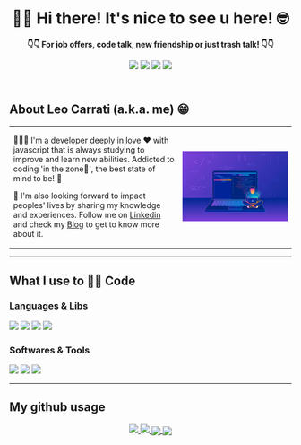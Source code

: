 <header>
    <h1 align="center">👋🏻 Hi there! It's nice to see u here! 🤓</h1>
    <div align="center">
        <p><b>👇👇 For job offers, code talk, new friendship or just trash talk! 👇👇</b></p>
       <a href="mailto:carrati3@gmail.com"><img src="https://img.shields.io/badge/Gmail-D14836?style=for-the-badge&logo=gmail&logoColor=white" /></a>
       <a href=https://www.linkedin.com/in/leonardo-carrati"><img src="https://img.shields.io/badge/LinkedIn-0077B5?style=for-the-badge&logo=linkedin&logoColor=white" /></a>
       <a href="#"><img src="https://img.shields.io/badge/Portfolio-ffca28?style=for-the-badge&logo=About.me&logoColor=black" /></a>
       <a href="https://console.blog.br"><img src="https://img.shields.io/badge/Console.Blog-E4405F?style=for-the-badge&logo=blogger&logoColor=white" /></a>
    </div>
</header>
<main>
    <table>
        <tr>
            <h2>About Leo Carrati (a.k.a. me) 😁</h2>
        </tr>
        <tr>
            <td width="60%">
                <p>
                     🧑🏻‍💻 I'm a developer deeply in love ❤ with javascript that is always studying to improve and learn new abilities. Addicted to coding 'in the zone🎯', the best state of mind to be! 🤯
                </p>
                <p>
                     🌱 I'm also looking forward to impact peoples' lives by sharing my knowledge and experiences. Follow me on <a href="https://www.linkedin.com/in/leonardo-carrati">Linkedin</a> and check my <a href="https://console.blog.br">Blog</a> to get to know more about it.
                </p>
            </td>
            <td align="center">
                <img src="mood.jpg" alt="ilustracao" width="300em">
            </td>
        </tr>
     </table>
     <hr />
     <h2>What I use to ✍🏻 Code </h2>
     <div>
         <h3>Languages & Libs</h3>
         <img src="https://img.shields.io/badge/Javascript-ffca28?style=for-the-badge&logo=javascript&logoColor=black" />
         <img src="https://img.shields.io/badge/React-20232A?style=for-the-badge&logo=react&logoColor=61DAFB" />
         <img src="https://img.shields.io/badge/CSS3-007ACC?style=for-the-badge&logo=css3&logoColor=white" />
         <img src="https://img.shields.io/badge/HTML5-20232A?style=for-the-badge&logo=html5&logoColor=dc143c" />
     </div>
     <div>
         <h3>Softwares & Tools</h3>
         <img src="https://img.shields.io/badge/Visual_Studio_Code-0078D4?style=for-the-badge&logo=visual%20studio%20code&logoColor=white" />
         <img src="https://img.shields.io/badge/GIT-E44C30?style=for-the-badge&logo=git&logoColor=white" />
         <img src="https://img.shields.io/badge/npm-CB3837?style=for-the-badge&logo=npm&logoColor=white" />
     </div>
</main>
<hr />
<footer>
    <h2>My github usage</h2>
    <div align="center">
        <a href="https://github.com/lcarrati">
            <img height="180em" src="https://github-readme-stats.vercel.app/api?username=lcarrati&theme=monokai&count_private=true&show_icons=true)">
            <img height="180em" src="https://github-readme-stats.vercel.app/api/top-langs/?username=lcarrati&layout=compact&theme=monokai">
        </a>
        <a href="https://github.com/anuraghazra/github-readme-stats">
            <img align="center" src="https://github-readme-stats.vercel.app/api/pin/?username=anuraghazra&repo=github-readme-stats&theme=monokai" />
        </a>
        <a href="https://github.com/anuraghazra/convoychat">
            <img align="center" src="https://github-readme-stats.vercel.app/api/pin/?username=anuraghazra&repo=convoychat&theme=monokai" />
        </a>
    </div>
</footer>

